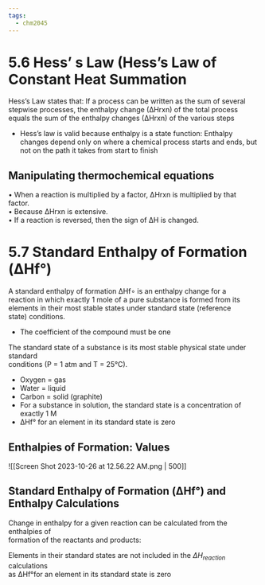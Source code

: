 ```yaml
---
tags:
  - chm2045
---
```

# 5.6 Hess’ s Law (Hess’s Law of Constant Heat Summation

Hess’s Law states that: If a process can be written as the sum of several  stepwise processes, the enthalpy change (∆Hrxn) of the total process equals the sum of the enthalpy changes (∆Hrxn) of the various steps

- Hess’s law is valid because enthalpy is  a state function: Enthalpy changes depend only on where a chemical process starts and ends, but not on the path it takes from start to finish

## Manipulating thermochemical equations  
• When a reaction is multiplied by a factor, ∆Hrxn is multiplied by that factor.  
	• Because ∆Hrxn is extensive.  
• If a reaction is reversed, then the sign of ∆H is changed.  

# 5.7 Standard Enthalpy of Formation (ΔHf°)

A standard enthalpy of formation ΔHf∘ is an enthalpy change for a  
reaction in which exactly 1 mole of a pure substance is formed from its  
elements in their most stable states under standard state (reference  
state) conditions.  
- The coefficient of the compound must be one


The standard state of a substance is its most stable physical state under standard  
conditions (P = 1 atm and T = 25°C).  
- Oxygen = gas  
-  Water = liquid  
-  Carbon = solid (graphite)  
- For a substance in solution, the standard state is a concentration of exactly 1 M  
-  ΔHf° for an element in its standard state is zero

## Enthalpies of Formation: Values

![[Screen Shot 2023-10-26 at 12.56.22 AM.png | 500]]

## Standard Enthalpy of Formation (ΔHf°) and Enthalpy Calculations

Change in enthalpy for a given reaction can be calculated from the enthalpies of  
formation of the reactants and products:


Elements in their standard states are not included in the $ΔH_{reaction}$ calculations  
as ΔHf°for an element in its standard state is zero